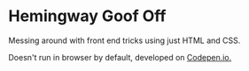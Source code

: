 # Hemingway Goof Off

Messing around with front end tricks using just HTML and CSS.

Doesn't run in browser by default, developed on [Codepen.io.](https://codepen.io/Trisell/pen/aNMNJy "Hemmingway Pen")
